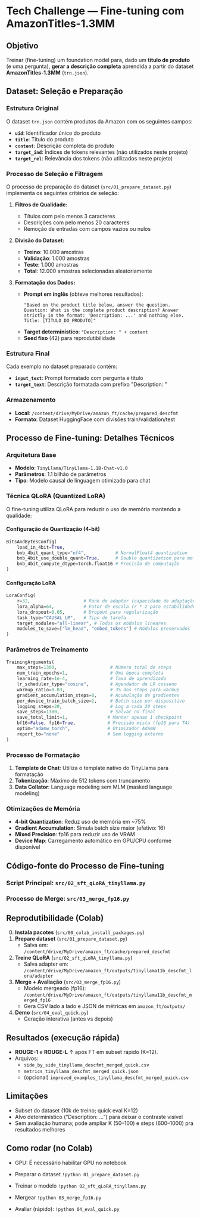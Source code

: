 # Tech Challenge — Fine-tuning com AmazonTitles-1.3MM

## Objetivo
Treinar (fine-tuning) um foundation model para, dado um **título de produto** (e uma pergunta), **gerar a descrição completa** aprendida a partir do dataset **AmazonTitles-1.3MM** (`trn.json`).

## Dataset: Seleção e Preparação

### Estrutura Original
O dataset `trn.json` contém produtos da Amazon com os seguintes campos:
- **`uid`**: Identificador único do produto
- **`title`**: Título do produto
- **`content`**: Descrição completa do produto
- **`target_ind`**: Índices de tokens relevantes (não utilizados neste projeto)
- **`target_rel`**: Relevância dos tokens (não utilizados neste projeto)

### Processo de Seleção e Filtragem
O processo de preparação do dataset (`src/01_prepare_dataset.py`) implementa os seguintes critérios de seleção:

1. **Filtros de Qualidade:**
   - Títulos com pelo menos 3 caracteres
   - Descrições com pelo menos 20 caracteres
   - Remoção de entradas com campos vazios ou nulos

2. **Divisão do Dataset:**
   - **Treino**: 10.000 amostras
   - **Validação**: 1.000 amostras  
   - **Teste**: 1.000 amostras
   - **Total**: 12.000 amostras selecionadas aleatoriamente

3. **Formatação dos Dados:**
   - **Prompt em inglês** (obteve melhores resultados):
     ```
     "Based on the product title below, answer the question.
     Question: What is the complete product description? Answer strictly in the format: 'Description: ...' and nothing else.
     Title: [TÍTULO_DO_PRODUTO]"
     ```
   - **Target determinístico**: `"Description: " + content`
   - **Seed fixo** (42) para reprodutibilidade

### Estrutura Final
Cada exemplo no dataset preparado contém:
- **`input_text`**: Prompt formatado com pergunta e título
- **`target_text`**: Descrição formatada com prefixo "Description: "

### Armazenamento
- **Local**: `/content/drive/MyDrive/amazon_ft/cache/prepared_descfmt`
- **Formato**: Dataset HuggingFace com divisões train/validation/test

## Processo de Fine-tuning: Detalhes Técnicos

### Arquitetura Base
- **Modelo**: `TinyLlama/TinyLlama-1.1B-Chat-v1.0`
- **Parâmetros**: 1.1 bilhão de parâmetros
- **Tipo**: Modelo causal de linguagem otimizado para chat

### Técnica QLoRA (Quantized LoRA)
O fine-tuning utiliza QLoRA para reduzir o uso de memória mantendo a qualidade:

#### Configuração de Quantização (4-bit)
```python
BitsAndBytesConfig(
    load_in_4bit=True,
    bnb_4bit_quant_type="nf4",           # NormalFloat4 quantization
    bnb_4bit_use_double_quant=True,      # Double quantization para melhor compressão
    bnb_4bit_compute_dtype=torch.float16 # Precisão de computação
)
```

#### Configuração LoRA
```python
LoraConfig(
    r=32,                    # Rank do adapter (capacidade de adaptação)
    lora_alpha=64,           # Fator de escala (r * 2 para estabilidade)
    lora_dropout=0.05,       # Dropout para regularização
    task_type="CAUSAL_LM",   # Tipo de tarefa
    target_modules="all-linear", # Todos os módulos lineares
    modules_to_save=["lm_head", "embed_tokens"] # Módulos preservados
)
```

### Parâmetros de Treinamento
```python
TrainingArguments(
    max_steps=1300,                    # Número total de steps
    num_train_epochs=1,                # Uma época completa
    learning_rate=1e-4,                # Taxa de aprendizado
    lr_scheduler_type="cosine",        # Agendador de LR cosseno
    warmup_ratio=0.03,                 # 3% dos steps para warmup
    gradient_accumulation_steps=8,     # Acumulação de gradientes
    per_device_train_batch_size=2,     # Batch size por dispositivo
    logging_steps=20,                  # Log a cada 20 steps
    save_steps=1300,                   # Salvar no final
    save_total_limit=1,               # Manter apenas 1 checkpoint
    bf16=False, fp16=True,            # Precisão mista (fp16 para T4)
    optim="adamw_torch",              # Otimizador AdamW
    report_to="none"                  # Sem logging externo
)
```

### Processo de Formatação
1. **Template de Chat**: Utiliza o template nativo do TinyLlama para formatação
2. **Tokenização**: Máximo de 512 tokens com truncamento
3. **Data Collator**: Language modeling sem MLM (masked language modeling)

### Otimizações de Memória
- **4-bit Quantization**: Reduz uso de memória em ~75%
- **Gradient Accumulation**: Simula batch size maior (efetivo: 16)
- **Mixed Precision**: fp16 para reduzir uso de VRAM
- **Device Map**: Carregamento automático em GPU/CPU conforme disponível

## Código-fonte do Processo de Fine-tuning

### Script Principal: `src/02_sft_qLoRA_tinyllama.py`
### Processo de Merge: `src/03_merge_fp16.py`

## Reprodutibilidade (Colab)
0. **Instala pacotes** (`src/00_colab_install_packages.py`)
1. **Prepare dataset** (`src/01_prepare_dataset.py`)
   - Salva em: `/content/drive/MyDrive/amazon_ft/cache/prepared_descfmt`
2. **Treine QLoRA** (`src/02_sft_qLoRA_tinyllama.py`)
   - Salva adapter em: `/content/drive/MyDrive/amazon_ft/outputs/tinyllama11b_descfmt_lora/adapter`
3. **Merge + Avaliação** (`src/03_merge_fp16.py`)
   - Modelo mergeado (fp16): `/content/drive/MyDrive/amazon_ft/outputs/tinyllama11b_descfmt_merged_fp16`
   - Gera CSV lado a lado e JSON de métricas em `amazon_ft/outputs/`
4. **Demo** (`src/04_eval_quick.py`)
   - Geração interativa (antes vs depois)

## Resultados (execução rápida)
- **ROUGE-1** e **ROUGE-L** ↑ após FT em subset rápido (K=12).  
- Arquivos:
  - `side_by_side_tinyllama_descfmt_merged_quick.csv`
  - `metrics_tinyllama_descfmt_merged_quick.json`
  - (opcional) `improved_examples_tinyllama_descfmt_merged_quick.csv`

## Limitações
- Subset do dataset (10k de treino; quick eval K=12)
- Alvo determinístico (“Description: …”) para deixar o contraste visível
- Sem avaliação humana; pode ampliar K (50–100) e steps (600–1000) pra resultados melhores


## Como rodar (no Colab)

- GPU: É necessário habilitar GPU no notebook

- Preparar o dataset
`!python 01_prepare_dataset.py`

- Treinar o modelo
`!python 02_sft_qLoRA_tinyllama.py`

- Mergear
`!python 03_merge_fp16.py`

- Avaliar (rápido):
`!python 04_eval_quick.py`
